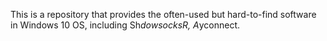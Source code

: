 This is a repository that provides the often-used but hard-to-find software in Windows 10 OS, including Sh*dowsocksR, A*yconnect.
